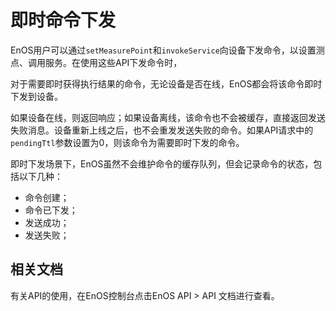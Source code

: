 # 即时命令下发

EnOS用户可以通过`setMeasurePoint`和`invokeService`向设备下发命令，以设置测点、调用服务。在使用这些API下发命令时，

对于需要即时获得执行结果的命令，无论设备是否在线，EnOS都会将该命令即时下发到设备。

如果设备在线，则返回响应；如果设备离线，该命令也不会被缓存，直接返回发送失败消息。设备重新上线之后，也不会重发发送失败的命令。如果API请求中的`pendingTtl`参数设置为0，则该命令为需要即时下发的命令。

即时下发场景下，EnOS虽然不会维护命令的缓存队列，但会记录命令的状态，包括以下几种：

- 命令创建；
- 命令已下发；
- 发送成功；
- 发送失败；

## 相关文档

有关API的使用，在EnOS控制台点击EnOS API > API 文档进行查看。


